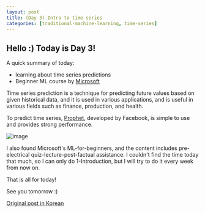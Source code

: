 ```yaml
---
layout: post
title: (Day 3) Intro to time series
categories: [traditional-machine-learning, time-series]
---
```


## Hello :) Today is Day 3!
A quick summary of today:
* learning about time series predictions
* Beginner ML course by [Microsoft](https://github.com/microsoft/ML-For-Beginners)

Time series prediction is a technique for predicting future values based on given historical data, and it is used in various applications, and is useful in various fields such as finance, production, and health.

To predict time series, [Prophet](https://medium.com/illumination/understanding-fb-prophet-a-time-series-forecasting-algorithm-c998bc52ca10), developed by Facebook, is simple to use and provides strong performance.

![image](https://github.com/ivanstudyblog/ivanstudyblog.github.io/assets/167014511/70818273-ed7b-4ded-8936-300a3ad3b2f1)

I also found Microsoft's ML-for-beginners, and the content includes pre-electrical quiz-lecture-post-factual assistance. I couldn't find the time today that much, so I can only do 1-Introduction, but I will try to do it every week from now on.

That is all for today!

See you tomorrow :)

[Original post in Korean](https://50daysml.blogspot.com/2024/01/day-3.html)
